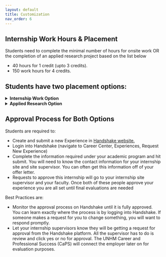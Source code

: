 ```yaml
---
layout: default
title: Customization
nav_order: 6
---
```


## Internship Work Hours & Placement

Students need to complete the minimal number of hours for onsite work OR the completion of an applied research project based on the list below

* 40 hours for 1 credit (upto 3 credits).
* 150 work hours for 4 credits.


## Students have two placement options:

<details>
<summary><b>Internship Work Option</b></summary>

<br>
Students will secure an internship experience to complete the required minimum hours of onsite work hours. You should:
<ul>
<li>Contact faculty advisor to review placement options and procedures.</li>
<li>Interview with internship sponsors to locate an appropriate experience.</li>
<li>After an internship offer is made and accepted, meet with the workplace supervisor to:</li>
<ul>
  <li>Determine your duties and responsibilities at the internship site.</li>
  <li>Outline expectations you have from the internship experience.</li></ul>
</ul>
</details>

<details>
<summary><b>Applied Research Option</b></summary>

<br>
If you are employed in the field, instead of internship work hours you are required to conduct applied research in IT. The project should meet specific IT needs identified by the organization where you work or another sponsoring organization. This requires that you:
<ul>
<li>Propose project ideas, e.g., research projects. The scope of the project may or may not directly relate to the current job assignment, depending on your time commitment, availability of your supervisor or company policy.</li>
<li>Meet with your potential workplace supervisor to discuss project’s goal and objectives, and ask for their approval to supervise your project;</li>
<li>Meet with the internship faculty advisor to finalize project’s scope, content, development plan, and expected outcomes;</li>
<li>Complete the minimum number of work hours on the project based on the number of credits you register for the course. Seek feedback from your supervisor during the project.</li>
</ul>
The academic work hours for the applied research project may not involve one’s regular work hours on site or be compensated unless the company or site supervisor agrees to do so.

You need to submit a research project proposal. The proposal is limited to no more than 2 pages, and it should identify the content and scope of the project, a development plan with intermediate milestones, and expected outcomes.

</details>


## Approval Process for Both Options

Students are required to:

* Create and submit a new Experience in <a href = "https://app.joinhandshake.com/login" target="blank">Handshake website.</a>
* Login into Handshake (navigate to Career Center, Experiences, Request New Experience)
* Complete the information required under your academic program and hit submit. You will need to know the contact information for your internship site and site supervisor. You can often get this information off of your offer letter.
* Requests to approve this internship will go to your internship site supervisor and your faculty. Once both of these people approve your experience you are all set until final evaluations are needed

Best Practices are:

* Monitor the approval process on Handshake until it is fully approved. You can learn exactly where the process is by logging into Handshake. If someone makes a request for you to change something, you will want to respond promptly.
* Let your internship supervisors know they will be getting a request for approval from the Handshake platform. All the supervisor has to do is review and click yes or no for approval. The UNHM Career and Professional Success (CaPS) will connect the employer later on for evaluation purposes.

